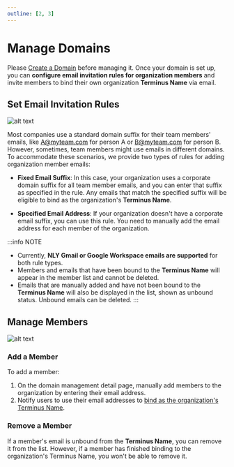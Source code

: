 ```yaml
---
outline: [2, 3]
---
```


# Manage Domains

Please [Create a Domain](../../space/domain/host-domain.md) before managing it. Once your domain is set up, you can **configure email invitation rules for organization members** and invite members to bind their own organization **Terminus Name** via email.

## Set Email Invitation Rules

![alt text](/images/how-to/space/set_rule.jpg)

Most companies use a standard domain suffix for their team members' emails, like A@myteam.com for person A or B@myteam.com for person B. However, sometimes, team members might use emails in different domains. To accommodate these scenarios, we provide two types of rules for adding organization member emails:

- **Fixed Email Suffix**: In this case, your organization uses a corporate domain suffix for all team member emails, and you can enter that suffix as specified in the rule. Any emails that match the specified suffix will be eligible to bind as the organization's **Terminus Name**.

- **Specified Email Address**: If your organization doesn't have a corporate email suffix, you can use this rule. You need to manually add the email address for each member of the organization.

:::info NOTE
- Currently, **NLY Gmail or Google Workspace emails are supported** for both rule types.
- Members and emails that have been bound to the **Terminus Name** will appear in the member list and cannot be deleted.
- Emails that are manually added and have not been bound to the **Terminus Name** will also be displayed in the list, shown as unbound status. Unbound emails can be deleted.
:::

## Manage Members

![alt text](/images/how-to/space/management_members.jpg)

### Add a Member

To add a member:

1. On the domain management detail page, manually add members to the organization by entering their email address.
2. Notify users to use their email addresses to [bind as the organization's Terminus Name](../../termipass/account/index.md#organization-terminus-name).

### Remove a Member

If a member's email is unbound from the **Terminus Name**, you can remove it from the list. However, if a member has finished binding to the organization's Terminus Name, you won't be able to remove it.